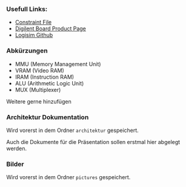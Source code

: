 ### Usefull Links:

- [Constraint File](https://github.com/Digilent/digilent-xdc/blob/master/Arty-A7-35-Master.xdc)
- [Digilent Board Product Page](https://digilent.com/reference/programmable-logic/arty-a7/start)
- [Logisim Github](https://github.com/logisim-evolution/logisim-evolution?tab=readme-ov-file#download)

### Abkürzungen
- MMU (Memory Management Unit)
- VRAM (Video RAM)
- IRAM (Instruction RAM)
- ALU (Arithmetic Logic Unit)
- MUX (Multiplexer)

Weitere gerne hinzufügen

### Architektur Dokumentation

Wird vorerst in dem Ordner `architektur` gespeichert.

Auch die Dokumente für die Präsentation sollen erstmal hier abgelegt werden.
    

### Bilder

Wird vorerst in dem Ordner `pictures` gespeichert.

    



